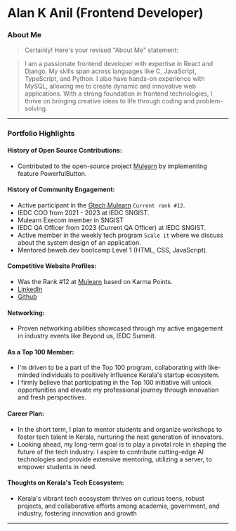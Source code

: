 # Alan K Anil (Frontend Developer)

### About Me

> Certainly! Here's your revised "About Me" statement:

>I am a passionate frontend developer with expertise in React and Django. My skills span across languages like C, JavaScript, TypeScript, and Python. I also have hands-on experience with MySQL, allowing me to create dynamic and innovative web applications. With a strong foundation in  frontend technologies, I thrive on bringing creative ideas to life through coding and problem-solving.
---

### Portfolio Highlights

#### History of Open Source Contributions:

- Contributed to the open-source project [Mulearn](https://github.com/gtech-mulearn/mulearn) by implementing feature PowerfulButton.

#### History of Community Engagement:

- Active participant in the [Gtech Mulearn](https://discord.gg/tech-community) `Current rank #12`.
- IEDC COO from 2021 - 2023 at IEDC SNGIST.
- Mulearn Execom member in SNGIST
- IEDC QA Officer from 2023 (Current QA Officer) at IEDC SNGIST.
- Active member in the weekly tech program `Scale it` where we discuss about the system design of an application.
- Mentored beweb.dev bootcamp Level 1 (HTML, CSS, JavaScript).
  


#### Competitive Website Profiles:

- Was the Rank #12 at [Mulearn](https://app.mulearn.org/profile/alankanil@mulearn)  based on Karma Points.
-  [LinkedIn](https://www.linkedin.com/in/alan-k-anil060602/)
- [Github](https://github.com/Alan0602)



#### Networking:

- Proven networking abilities showcased through my active engagement in industry events like Beyond us, IEDC Summit.

#### As a Top 100 Member:

- I'm driven to be a part of the Top 100 program, collaborating with like-minded individuals to positively influence Kerala's startup ecosystem.
- I firmly believe that participating in the Top 100 initiative will unlock opportunities and elevate my professional journey through innovation and fresh perspectives.

#### Career Plan:

- In the short term, I plan to mentor students and organize workshops to foster tech talent in Kerala, nurturing the next generation of innovators.
- Looking ahead, my long-term goal is to play a pivotal role in shaping the future of the tech industry. I aspire to contribute cutting-edge AI technologies and provide extensive mentoring, utilizing a server, to empower students in need.

#### Thoughts on Kerala's Tech Ecosystem:

- Kerala's vibrant tech ecosystem thrives on curious teens, robust projects, and collaborative efforts among academia, government, and industry, fostering innovation and growth

---
